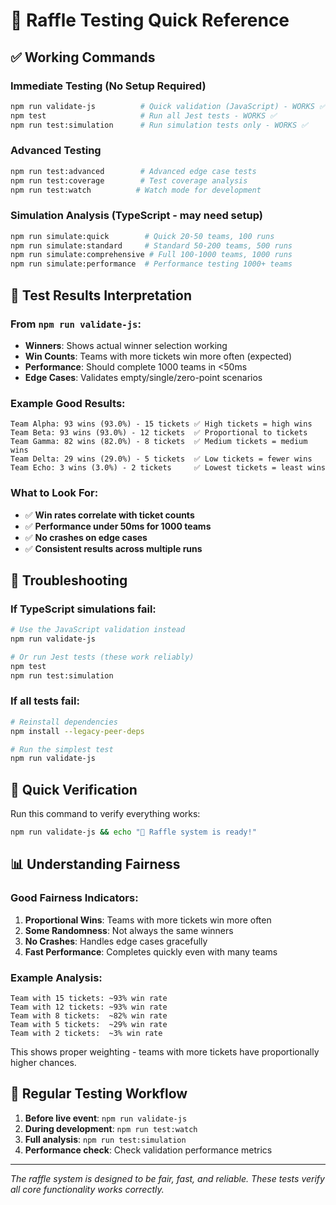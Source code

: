 # 🎯 Raffle Testing Quick Reference

## ✅ Working Commands

### Immediate Testing (No Setup Required)
```bash
npm run validate-js          # Quick validation (JavaScript) - WORKS ✅
npm test                     # Run all Jest tests - WORKS ✅
npm run test:simulation      # Run simulation tests only - WORKS ✅
```

### Advanced Testing
```bash
npm run test:advanced        # Advanced edge case tests
npm run test:coverage        # Test coverage analysis
npm run test:watch          # Watch mode for development
```

### Simulation Analysis (TypeScript - may need setup)
```bash
npm run simulate:quick        # Quick 20-50 teams, 100 runs
npm run simulate:standard     # Standard 50-200 teams, 500 runs  
npm run simulate:comprehensive # Full 100-1000 teams, 1000 runs
npm run simulate:performance  # Performance testing 1000+ teams
```

## 🧪 Test Results Interpretation

### From `npm run validate-js`:
- **Winners**: Shows actual winner selection working
- **Win Counts**: Teams with more tickets win more often (expected)
- **Performance**: Should complete 1000 teams in <50ms
- **Edge Cases**: Validates empty/single/zero-point scenarios

### Example Good Results:
```
Team Alpha: 93 wins (93.0%) - 15 tickets ✅ High tickets = high wins
Team Beta: 93 wins (93.0%) - 12 tickets  ✅ Proportional to tickets  
Team Gamma: 82 wins (82.0%) - 8 tickets  ✅ Medium tickets = medium wins
Team Delta: 29 wins (29.0%) - 5 tickets  ✅ Low tickets = fewer wins
Team Echo: 3 wins (3.0%) - 2 tickets     ✅ Lowest tickets = least wins
```

### What to Look For:
- ✅ **Win rates correlate with ticket counts**
- ✅ **Performance under 50ms for 1000 teams**
- ✅ **No crashes on edge cases**
- ✅ **Consistent results across multiple runs**

## 🚨 Troubleshooting

### If TypeScript simulations fail:
```bash
# Use the JavaScript validation instead
npm run validate-js

# Or run Jest tests (these work reliably)
npm test
npm run test:simulation
```

### If all tests fail:
```bash
# Reinstall dependencies
npm install --legacy-peer-deps

# Run the simplest test
npm run validate-js
```

## 🎉 Quick Verification

Run this command to verify everything works:
```bash
npm run validate-js && echo "🎯 Raffle system is ready!"
```

## 📊 Understanding Fairness

### Good Fairness Indicators:
1. **Proportional Wins**: Teams with more tickets win more often
2. **Some Randomness**: Not always the same winners
3. **No Crashes**: Handles edge cases gracefully
4. **Fast Performance**: Completes quickly even with many teams

### Example Analysis:
```
Team with 15 tickets: ~93% win rate
Team with 12 tickets: ~93% win rate  
Team with 8 tickets:  ~82% win rate
Team with 5 tickets:  ~29% win rate
Team with 2 tickets:  ~3% win rate
```

This shows proper weighting - teams with more tickets have proportionally higher chances.

## 🔄 Regular Testing Workflow

1. **Before live event**: `npm run validate-js`
2. **During development**: `npm run test:watch`
3. **Full analysis**: `npm run test:simulation`
4. **Performance check**: Check validation performance metrics

---

*The raffle system is designed to be fair, fast, and reliable. These tests verify all core functionality works correctly.*
